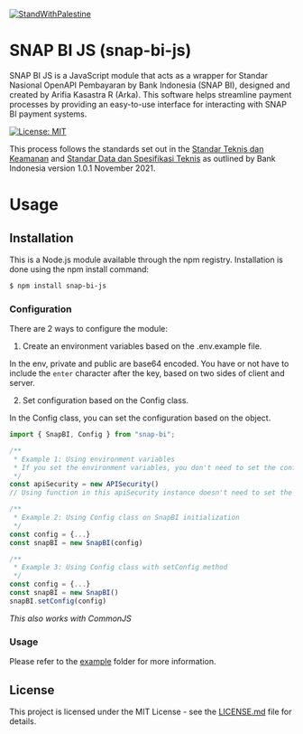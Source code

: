 [![StandWithPalestine](https://raw.githubusercontent.com/Safouene1/support-palestine-banner/master/StandWithPalestine.svg)](#)

# SNAP BI JS (snap-bi-js)

SNAP BI JS is a JavaScript module that acts as a wrapper for Standar Nasional OpenAPI Pembayaran by Bank Indonesia (SNAP BI), designed and created by Arifia Kasastra R (Arka). This software helps streamline payment processes by providing an easy-to-use interface for interacting with SNAP BI payment systems.

[![License: MIT](https://img.shields.io/badge/License-MIT-yellow.svg)](https://opensource.org/licenses/MIT)

This process follows the standards set out in the [Standar Teknis dan Keamanan](https://apidevportal.aspi-indonesia.or.id/docs/standar-teknis-keamanan) and [Standar Data dan Spesifikasi Teknis](https://apidevportal.aspi-indonesia.or.id/docs/standar-data-spesifikasi-teknis) as outlined by Bank Indonesia version 1.0.1 November 2021.

# Usage

## Installation
This is a Node.js module available through the npm registry. Installation is done using the npm install command:

```bash
$ npm install snap-bi-js
```

### Configuration
There are 2 ways to configure the module:
1. Create an environment variables based on the .env.example file.

In the env, private and public are base64 encoded. You have or not have to include the `enter` character after the key, based on two sides of client and server.

2. Set configuration based on the Config class.

In the Config class, you can set the configuration based on the object.

```javascript
import { SnapBI, Config } from "snap-bi";

/**
 * Example 1: Using environment variables
 * If you set the environment variables, you don't need to set the configuration.
 */
const apiSecurity = new APISecurity()
// Using function in this apiSecurity instance doesn't need to set the configuration again.

/**
 * Example 2: Using Config class on SnapBI initialization
 */
const config = {...}
const snapBI = new SnapBI(config)

/**
 * Example 3: Using Config class with setConfig method
 */
const config = {...}
const snapBI = new SnapBI()
snapBI.setConfig(config)
```
*This also works with CommonJS*

### Usage
Please refer to the [example](example) folder for more information.

## License

This project is licensed under the MIT License - see the [LICENSE.md](LICENSE.md) file for details.